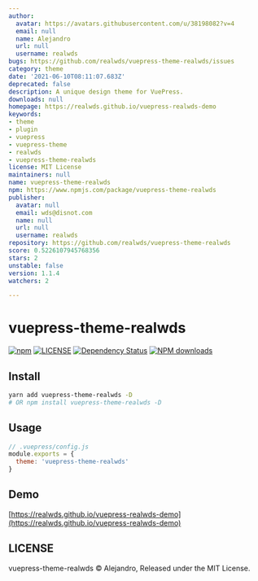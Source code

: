 ```yaml
---
author:
  avatar: https://avatars.githubusercontent.com/u/38198082?v=4
  email: null
  name: Alejandro
  url: null
  username: realwds
bugs: https://github.com/realwds/vuepress-theme-realwds/issues
category: theme
date: '2021-06-10T08:11:07.683Z'
deprecated: false
description: A unique design theme for VuePress.
downloads: null
homepage: https://realwds.github.io/vuepress-realwds-demo
keywords:
- theme
- plugin
- vuepress
- vuepress-theme
- realwds
- vuepress-theme-realwds
license: MIT License
maintainers: null
name: vuepress-theme-realwds
npm: https://www.npmjs.com/package/vuepress-theme-realwds
publisher:
  avatar: null
  email: wds@disnot.com
  name: null
  url: null
  username: realwds
repository: https://github.com/realwds/vuepress-theme-realwds
score: 0.5226107945768356
stars: 2
unstable: false
version: 1.1.4
watchers: 2

---
```


# vuepress-theme-realwds

[![npm](https://img.shields.io/npm/v/vuepress-theme-realwds.svg)](https://www.npmjs.com/package/vuepress-theme-realwds)
[![LICENSE](https://img.shields.io/npm/l/vuepress-theme-realwds.svg)](https://github.com/realwds/vuepress-theme-realwds/blob/master/LICENSE)
[![Dependency Status](https://david-dm.org/realwds/vuepress-theme-realwds.svg?theme=shields.io)](https://david-dm.org/realwds/vuepress-theme-realwds)
[![NPM downloads](https://badgen.net/npm/dm/vuepress-theme-realwds)](https://npmjs.com/package/vuepress-theme-realwds)


## Install

``` sh
yarn add vuepress-theme-realwds -D
# OR npm install vuepress-theme-realwds -D
```

## Usage

``` js
// .vuepress/config.js
module.exports = {
  theme: 'vuepress-theme-realwds'
}
```

## Demo

[https://realwds.github.io/vuepress-realwds-demo](https://realwds.github.io/vuepress-realwds-demo)

## LICENSE

vuepress-theme-realwds © Alejandro, Released under the MIT License.

